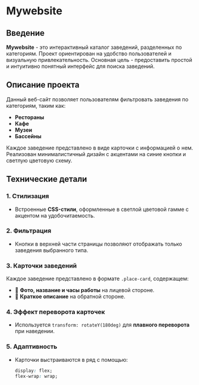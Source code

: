 # Mywebsite

## Введение

**Mywebsite** - это интерактивный каталог заведений, разделенных по категориям. Проект ориентирован на удобство пользователей и визуальную привлекательность. Основная цель - предоставить простой и интуитивно понятный интерфейс для поиска заведений.

## Описание проекта

Данный веб-сайт позволяет пользователям фильтровать заведения по категориям, таким как:

- **Рестораны**
- **Кафе**
- **Музеи**
- **Бассейны**

Каждое заведение представлено в виде карточки с информацией о нем. Реализован минималистичный дизайн с акцентами на синие кнопки и светлую цветовую схему.

## Технические детали

### 1. Стилизация
- Встроенные **CSS-стили**, оформленные в светлой цветовой гамме с акцентом на удобочитаемость.

### 2. Фильтрация
- Кнопки в верхней части страницы позволяют отображать только заведения выбранного типа.

### 3. Карточки заведений
Каждое заведение представлено в формате `.place-card`, содержащем:
- 📌 **Фото, название и часы работы** на лицевой стороне.
- 📌 **Краткое описание** на обратной стороне.

### 4. Эффект переворота карточек
- Используется `transform: rotateY(180deg)` для **плавного переворота** при наведении.

### 5. Адаптивность
- Карточки выстраиваются в ряд с помощью:
  ```css
  display: flex;
  flex-wrap: wrap;
